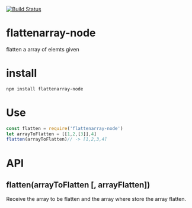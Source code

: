 [![Build Status](https://travis-ci.org/Cereceres/flatten-array.svg?branch=master)](https://travis-ci.org/Cereceres/flatten-array)
# flattenarray-node
flatten a array of elemts given

# install

```bash
npm install flattenarray-node
```

# Use

```js
const flatten = require('flattenarray-node')
let arrayToFlatten = [[1,2,[3]],4]
flatten(arrayToFlatten)// -> [1,2,3,4]
```

# API 

##  flatten(arrayToFlatten [, arrayFlatten])

Receive the array to be flatten and the array where store the array flatten.

